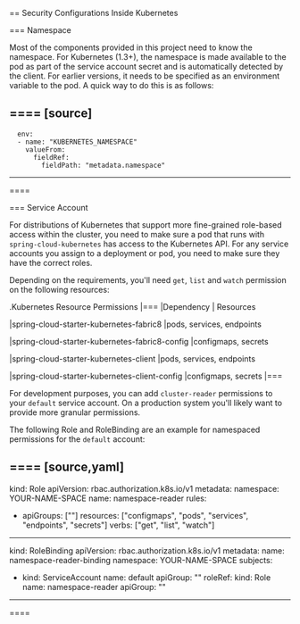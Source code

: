 == Security Configurations Inside Kubernetes


=== Namespace

Most of the components provided in this project need to know the namespace. For Kubernetes (1.3+), the namespace is made available to the pod as part of the service account secret and is automatically detected by the client.
For earlier versions, it needs to be specified as an environment variable to the pod. A quick way to do this is as follows:

====
[source]
----
      env:
      - name: "KUBERNETES_NAMESPACE"
        valueFrom:
          fieldRef:
            fieldPath: "metadata.namespace"
----
====

=== Service Account

For distributions of Kubernetes that support more fine-grained role-based access within the cluster, you need to make sure a pod that runs with `spring-cloud-kubernetes` has access to the Kubernetes API.
For any service accounts you assign to a deployment or pod, you need to make sure they have the correct roles.

Depending on the requirements, you'll need `get`, `list` and `watch` permission on the following resources:

.Kubernetes Resource Permissions
|===
|Dependency | Resources


|spring-cloud-starter-kubernetes-fabric8
|pods, services, endpoints

|spring-cloud-starter-kubernetes-fabric8-config
|configmaps, secrets

|spring-cloud-starter-kubernetes-client
|pods, services, endpoints

|spring-cloud-starter-kubernetes-client-config
|configmaps, secrets
|===

For development purposes, you can add `cluster-reader` permissions to your `default` service account. On a production system you'll likely want to provide more granular permissions.

The following Role and RoleBinding are an example for namespaced permissions for the `default` account:

====
[source,yaml]
----
kind: Role
apiVersion: rbac.authorization.k8s.io/v1
metadata:
  namespace: YOUR-NAME-SPACE
  name: namespace-reader
rules:
  - apiGroups: [""]
    resources: ["configmaps", "pods", "services", "endpoints", "secrets"]
    verbs: ["get", "list", "watch"]

---

kind: RoleBinding
apiVersion: rbac.authorization.k8s.io/v1
metadata:
  name: namespace-reader-binding
  namespace: YOUR-NAME-SPACE
subjects:
- kind: ServiceAccount
  name: default
  apiGroup: ""
roleRef:
  kind: Role
  name: namespace-reader
  apiGroup: ""
----
====